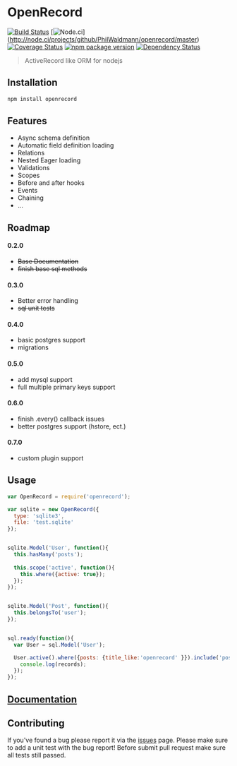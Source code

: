 OpenRecord
==========

[![Build Status](http://travis-ci.org/PhilWaldmann/openrecord.png)](https://travis-ci.org/PhilWaldmann/openrecord)
[![Node.ci](http://node.ci/report/github/PhilWaldmann/openrecord/master.png)]
(http://node.ci/projects/github/PhilWaldmann/openrecord/master)
[![Coverage Status](http://coveralls.io/repos/PhilWaldmann/openrecord/badge.png)](https://coveralls.io/r/PhilWaldmann/openrecord)
[![npm package version](http://badge.fury.io/js/openrecord.png)](https://npmjs.org/package/openrecord)
[![Dependency Status](http://david-dm.org/PhilWaldmann/openrecord.png)](https://david-dm.org/PhilWaldmann/openrecord)

> ActiveRecord like ORM for nodejs


## Installation

```bash
npm install openrecord
```


## Features

* Async schema definition
* Automatic field definition loading
* Relations
* Nested Eager loading
* Validations
* Scopes
* Before and after hooks
* Events
* Chaining
* ...


## Roadmap

#### 0.2.0
* ~~Base Documentation~~
* ~~finish base sql methods~~

#### 0.3.0
* Better error handling
* ~~sql unit tests~~

#### 0.4.0
* basic postgres support
* migrations

#### 0.5.0
* add mysql support
* full multiple primary keys support

#### 0.6.0
* finish .every() callback issues
* better postgres support (hstore, ect.)

#### 0.7.0
* custom plugin support


## Usage

```js
var OpenRecord = require('openrecord');

var sqlite = new OpenRecord({
  type: 'sqlite3',
  file: 'test.sqlite'
});


sqlite.Model('User', function(){
  this.hasMany('posts');
    
  this.scope('active', function(){
    this.where({active: true});
  });
});


sqlite.Model('Post', function(){
  this.belongsTo('user');
});


sql.ready(function(){
  var User = sql.Model('User');

  User.active().where({posts: {title_like:'openrecord' }}).include('posts').exec(function(records){
    console.log(records);
  });
});

```


## [Documentation](http://philwaldmann.github.io/openrecord/)


## Contributing

If you've found a bug please report it via the [issues](https://github.com/PhilWaldmann/openrecord/issues) page. Please make sure to add a unit test with the bug report!
Before submit pull request make sure all tests still passed. 
